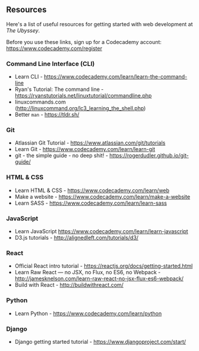## Resources

Here's a list of useful resources for getting started with web development at _The Ubyssey_.

Before you use these links, sign up for a Codecademy account: https://www.codecademy.com/register

### Command Line Interface (CLI)

- Learn CLI - https://www.codecademy.com/learn/learn-the-command-line
- Ryan's Tutorial: The command line - https://ryanstutorials.net/linuxtutorial/commandline.php
- linuxcommands.com (http://linuxcommand.org/lc3_learning_the_shell.php)
- Better `man` - https://tldr.sh/

### Git

- Atlassian Git Tutorial - https://www.atlassian.com/git/tutorials
- Learn Git - https://www.codecademy.com/learn/learn-git
- git - the simple guide - no deep shit! - https://rogerdudler.github.io/git-guide/

### HTML & CSS

- Learn HTML & CSS - https://www.codecademy.com/learn/web
- Make a website - https://www.codecademy.com/learn/make-a-website
- Learn SASS - https://www.codecademy.com/learn/learn-sass

### JavaScript

- Learn JavaScript https://www.codecademy.com/learn/learn-javascript
- D3.js tutorials - http://alignedleft.com/tutorials/d3/

### React

- Official React intro tutorial - https://reactjs.org/docs/getting-started.html
- Learn Raw React — no JSX, no Flux, no ES6, no Webpack - http://jamesknelson.com/learn-raw-react-no-jsx-flux-es6-webpack/
- Build with React - http://buildwithreact.com/

### Python

- Learn Python - https://www.codecademy.com/learn/python

### Django

- Django getting started tutorial - https://www.djangoproject.com/start/

